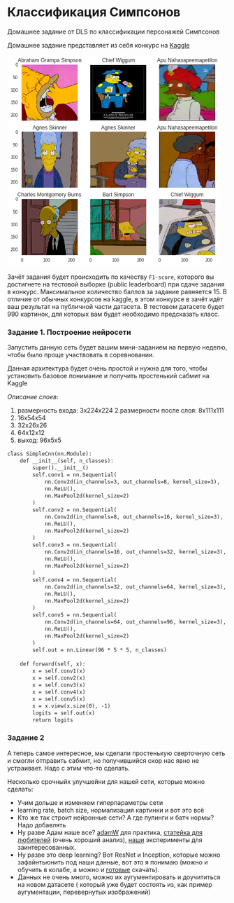# Классификация Симпсонов
Домашнее задание от DLS по классификации персонажей Симпсонов

Домашнее задание представляет из себя конкурс на [Kaggle](https://www.kaggle.com/c/journey-springfield/overview)

![Пример данных](https://github.com/kkruglik/image_classification/blob/main/imgs/simpsons_example.png)

Зачёт задания будет происходить по качеству `F1-score`, которого вы достигнете на тестовой выборке (public leaderboard) при сдаче задания в конкурс. Максимальное количество баллов за задание равняется 15. В отличие от обычных конкурсов на kaggle, в этом конкурсе в зачёт идёт ваш результат на публичной части датасета. В тестовом датасете будет 990 картинок, для которых вам будет необходимо предсказать класс.

### Задание 1. Построение нейросети

Запустить данную сеть будет вашим мини-заданием на первую неделю, чтобы было проще участвовать в соревновании.

Данная архитектура будет очень простой и нужна для того, чтобы установить базовое понимание и получить простенький сабмит на Kaggle

*Описание слоев*:

1. размерность входа: 3x224x224 
2.размерности после слоя:  8x111x111
3. 16x54x54
4. 32x26x26
5. 64x12x12
6. выход: 96x5x5

```
class SimpleCnn(nn.Module): 
    def __init__(self, n_classes):
        super().__init__()
        self.conv1 = nn.Sequential(
            nn.Conv2d(in_channels=3, out_channels=8, kernel_size=3),
            nn.ReLU(),
            nn.MaxPool2d(kernel_size=2)
        )
        self.conv2 = nn.Sequential(
            nn.Conv2d(in_channels=8, out_channels=16, kernel_size=3),
            nn.ReLU(),
            nn.MaxPool2d(kernel_size=2)
        )
        self.conv3 = nn.Sequential(
            nn.Conv2d(in_channels=16, out_channels=32, kernel_size=3),
            nn.ReLU(),
            nn.MaxPool2d(kernel_size=2)
        )
        self.conv4 = nn.Sequential(
            nn.Conv2d(in_channels=32, out_channels=64, kernel_size=3),
            nn.ReLU(),
            nn.MaxPool2d(kernel_size=2)
        )
        self.conv5 = nn.Sequential(
            nn.Conv2d(in_channels=64, out_channels=96, kernel_size=3),
            nn.ReLU(),
            nn.MaxPool2d(kernel_size=2)
        )
        self.out = nn.Linear(96 * 5 * 5, n_classes)
  
    def forward(self, x):
        x = self.conv1(x)
        x = self.conv2(x)
        x = self.conv3(x)
        x = self.conv4(x)
        x = self.conv5(x)
        x = x.view(x.size(0), -1)
        logits = self.out(x)
        return logits
```

### Задание 2
А теперь самое интересное, мы сделали простенькую сверточную сеть и смогли отправить сабмит, но получившийся скор нас явно не устраивает. Надо с этим что-то сделать. 

Несколько срочныйх улучшейни для нашей сети, которые можно сделать: 

* Учим дольше и изменяем гиперпараметры сети
* learning rate, batch size, нормализация картинки и вот это всё
* Кто же так строит нейронные сети? А где пулинги и батч нормы? Надо добавлять
* Ну разве Адам наше все? [adamW](https://www.fast.ai/2018/07/02/adam-weight-decay/) для практика, [статейка для любителей](https://openreview.net/pdf?id=ryQu7f-RZ) (очень хороший анализ), [наши](https://github.com/MichaelKonobeev/adashift/) эксперименты для заинтересованных.
* Ну разве это deep learning? Вот ResNet и Inception, которые можно зафайнтьюнить под наши данные, вот это я понимаю (можно и обучить в колабе, а можно и [готовые](https://github.com/Cadene/pretrained-models.pytorch) скачать).
* Данных не очень много, можно их аугументировать и доучититься на новом датасете ( который уже будет состоять из, как  пример аугументации, перевернутых изображений)
